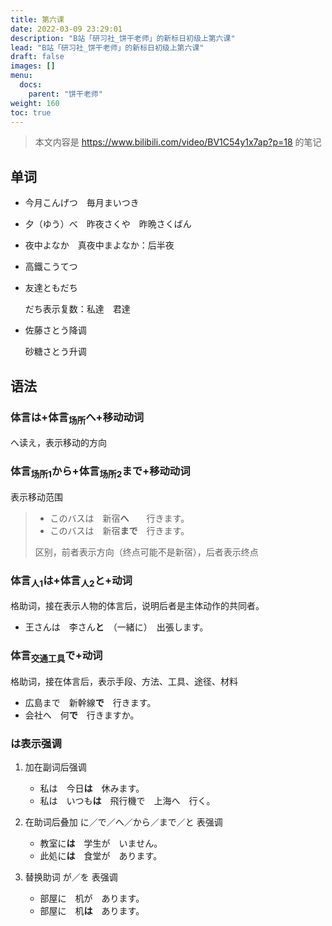 ```yaml
---
title: 第六课
date: 2022-03-09 23:29:01
description: "B站「研习社_饼干老师」的新标日初级上第六课"
lead: "B站「研习社_饼干老师」的新标日初级上第六课"
draft: false
images: []
menu:
  docs:
    parent: "饼干老师"
weight: 160
toc: true
---
```


> 本文内容是 https://www.bilibili.com/video/BV1C54y1x7ap?p=18 的笔记

## 单词

- 今月こんげつ　毎月まいつき

- 夕（ゆう）べ　昨夜さくや　昨晩さくばん

- 夜中よなか　真夜中まよなか：后半夜

- 高鐵こうてつ

- 友達ともだち

  だち表示复数：私達　君達

- 佐藤さとう降调

  砂糖さとう升调


## 语法

### 体言は+体言<sub>场所</sub>へ+移动动词

へ读え，表示移动的方向

### 体言<sub>场所1</sub>から+体言<sub>场所2</sub>まで+移动动词

表示移动范围

> - このバスは　新宿**へ**　　行きます。
> - このバスは　新宿**まで**　行きます。
>
> 区别，前者表示方向（终点可能不是新宿），后者表示终点

### 体言<sub>人1</sub>は+体言<sub>人2</sub>と+动词

格助词，接在表示人物的体言后，说明后者是主体动作的共同者。

- 王さんは　李さん**と**　（一緒に）　出張します。

### 体言<sub>交通工具</sub>で+动词

格助词，接在体言后，表示手段、方法、工具、途径、材料

- 広島まで　新幹線**で**　行きます。
- 会社へ　何**で**　行きますか。

### は表示强调

1. 加在副词后强调

   - 私は　今日**は**　休みます。
   - 私は　いつも**は**　飛行機で　上海へ　行く。

2. 在助词后叠加 に／で／へ／から／まで／と 表强调

   - 教室に**は**　学生が　いません。
   - 此処に**は**　食堂が　あります。

3. 替换助词 が／を 表强调

   - 部屋に　机が　あります。
   - 部屋に　机**は**　あります。

